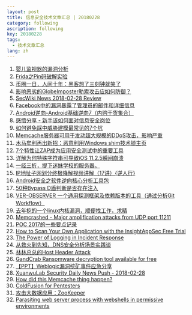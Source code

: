```yaml
---
layout: post
title: 信息安全技术文章汇总 | 20180228
category: following
ascription: following
key: 20180228
tags:
  - 技术文章汇总
lang: zh
---
```

1. [婴儿监视器的漏洞分析][1]
2. [Frida之Pin码破解实验][2]
3. [币圈一日，人间十年：黑客想了三刻钟就笑了][3]
4. [影响恶劣的GlobeImposter勒索攻击应如何防御？][4]
5. [SecWiki News 2018-02-28 Review][5]
6. [Facebook中的漏洞暴露了管理员的邮件和详细信息][6]
7. [Android逆向-Android基础逆向7（内购干货集合）][7]
8. [感悟分享 - 新手该如何面对信息安全岗位][8]
9. [如何避免踩中威胁建模最常见的7个坑][9]
10. [Memcache服务器可用于发动超大规模的DDoS攻击，影响严重][10]
11. [木马牟利再出新招：恶意利用Windows shim技术锁主页][11]
12. [7个特性让ZAP成为应用安全测试中的重要工具][12]
13. [详解为何特殊字符串可导致iOS 11.2.5瞬间崩溃][13]
14. [一经三折，提下迷妹学校的服务器。][14]
15. [IP地址子网划分终极降解视频讲解（17讲）{逆人行}][15]
16. [Android安全之软件逆向核心分析工具包][16]
17. [50种Bypass D盾判断是否存在注入][17]
18. [VER-OBSERVER 一个通用探测框架及依赖版本的工具（通过分析Git Workflow）][18]
19. [去年挖的一个linux内核漏洞，顺便找工作，求精][19]
20. [Memcrashed - Major amplification attacks from UDP port 11211][20]
21. [POC 2017的一些要点记录][21]
22. [How to Scan Your Own Application with the InsightAppSec Free Trial][22]
23. [The Power of Logging in Incident Response][23]
24. [从救火到先知，DNS安全分析场景实践谈][24]
25. [林林总总的Host Header Attack][25]
26. [GandCrab Ransomware decryption tool available for free][26]
27. [【PPT】Weblogic漏洞挖矿事件应急分享][27]
28. [XuanwuLab Security Daily News Push - 2018-02-28][28]
29. [How did this Memcache thing happen?][29]
30. [ColdFusion for Pentesters][30]
31. [攻击大数据应用：ZooKeeper][31]
32. [Parasiting web server process with webshells in permissive environments][32]


  [1]: http://www.4hou.com/mobile/10482.html
  [2]: http://www.freebuf.com/articles/terminal/163297.html
  [3]: http://www.freebuf.com/articles/neopoints/163671.html
  [4]: http://www.freebuf.com/articles/es/163551.html
  [5]: http://www.sec-wiki.com/?2018-02-28
  [6]: http://www.freebuf.com/column/163773.html
  [7]: http://www.freebuf.com/column/163766.html
  [8]: https://www.secpulse.com/archives/68638.html
  [9]: http://www.freebuf.com/column/163755.html
  [10]: https://www.anquanke.com/post/id/99241
  [11]: http://www.freebuf.com/column/163721.html
  [12]: http://www.freebuf.com/sectool/162930.html
  [13]: http://www.4hou.com/technology/10490.html
  [14]: https://bbs.ichunqiu.com/thread-34967-1-1.html
  [15]: https://bbs.ichunqiu.com/thread-34955-1-1.html
  [16]: https://bbs.ichunqiu.com/thread-34953-1-1.html
  [17]: https://bbs.ichunqiu.com/thread-34931-1-1.html
  [18]: https://bbs.ichunqiu.com/thread-34930-1-1.html
  [19]: https://www.52pojie.cn/thread-703302-1-1.html
  [20]: http://wiki.ioin.in/url/GpGX
  [21]: http://wiki.ioin.in/url/lG7M
  [22]: https://blog.rapid7.com/2018/02/28/how-to-scan-your-own-application-with-the-insightappsec-free-trial/
  [23]: https://blogs.cisco.com/security/the-power-of-logging-in-incident-response
  [24]: http://wiki.ioin.in/url/ZRaO
  [25]: http://wiki.ioin.in/url/3vEZ
  [26]: https://labs.bitdefender.com/2018/02/gandcrab-ransomware-decryption-tool-available-for-free/
  [27]: http://blog.nsfocus.net/weblogic-sharing/
  [28]: http://xuanwulab.github.io/cn/secnews/2018/02/28/index.html
  [29]: https://isc.sans.edu/diary.html
  [30]: http://www.carnal0wnage.com/papers/LARES-ColdFusion.pdf
  [31]: http://wiki.ioin.in/url/qQgA
  [32]: http://www.exploit-db.com/docs/english/44214-parasiting-web-server-process-with-webshells-in-permissive-environments.pdf?rss